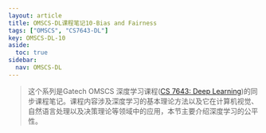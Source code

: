 ```yaml
---
layout: article
title: OMSCS-DL课程笔记10-Bias and Fairness
tags: ["OMSCS", "CS7643-DL"]
key: OMSCS-DL-10
aside:
  toc: true
sidebar:
  nav: OMSCS-DL
---
```


> 这个系列是Gatech OMSCS 深度学习课程([CS 7643: Deep Learning](https://omscs.gatech.edu/cs-7643-deep-learning))的同步课程笔记。课程内容涉及深度学习的基本理论方法以及它在计算机视觉、自然语言处理以及决策理论等领域中的应用，本节主要介绍深度学习的公平性。
<!--more-->